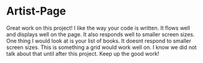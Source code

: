 # Artist-Page  
Great work on this project! I like the way your code is written. It flows well and displays well on the page. It also responds well to smaller screen sizes. One thing I would look at is your list of books. It doesnt respond to smaller screen sizes. This is something a grid would work well on. I know we did not talk about that until after this project. Keep up the good work!
